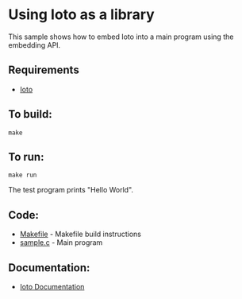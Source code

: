Using Ioto as a library
===

This sample shows how to embed Ioto into a main program using the embedding API.

Requirements
---
* [Ioto](https://www.embedthis.com/ioto/download.html)

To build:
---
    make

To run:
---
    make run

The test program prints "Hello World".

Code:
---
* [Makefile](Makefile) - Makefile build instructions
* [sample.c](sample.c) - Main program

Documentation:
---
* [Ioto Documentation](https://www.embedthis.com/ioto/doc/index.html)

<!--
See Also:
---
* [typical-server - Fully featured server and embedding API](../typical-server/README.md)
-->
